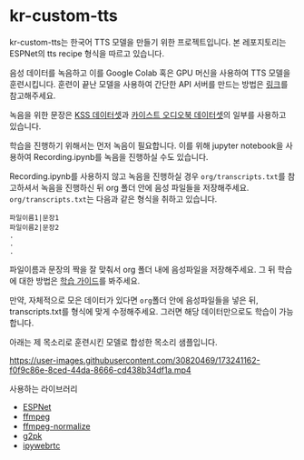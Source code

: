 # kr-custom-tts

kr-custom-tts는 한국어 TTS 모델을 만들기 위한 프로젝트입니다. 본 레포지토리는 ESPNet의 tts recipe 형식을 따르고 있습니다. 

음성 데이터를 녹음하고 이를 Google Colab 혹은 GPU 머신을 사용하여 TTS 모델을 훈련시킵니다. 훈련이 끝난 모델을 사용하여 간단한 API 서버를 만드는 방법은 [링크](https://github.com/seastar105/kr-custom-tts-server)를 참고해주세요.

녹음을 위한 문장은 [KSS 데이터셋](https://www.kaggle.com/datasets/bryanpark/korean-single-speaker-speech-dataset)과 [카이스트 오디오북 데이터셋](https://aihub.or.kr/opendata/kaist-audiobook)의 일부를 사용하고 있습니다.

학습을 진행하기 위해서는 먼저 녹음이 필요합니다. 이를 위해 jupyter notebook을 사용하여 Recording.ipynb를 녹음을 진행하실 수도 있습니다. 

Recording.ipynb를 사용하지 않고 녹음을 진행하실 경우 `org/transcripts.txt`를 참고하셔서 녹음을 진행하신 뒤 org 폴더 안에 음성 파일들을 저장해주세요. `org/transcripts.txt`는 다음과 같은 형식을 취하고 있습니다.


```
파일이름1|문장1
파일이름2|문장2
.
.
.
```

파일이름과 문장의 짝을 잘 맞춰서 org 폴더 내에 음성파일을 저장해주세요. 그 뒤 학습에 대한 방법은 [학습 가이드](https://github.com/seastar105/kr-custom-tts/blob/main/Train_Guide.md)를 봐주세요.

만약, 자체적으로 모은 데이터가 있다면 `org`폴더 안에 음성파일들을 넣은 뒤, transcripts.txt를 형식에 맞게 수정해주세요. 그러면 해당 데이터만으로도 학습이 가능합니다. 

아래는 제 목소리로 훈련시킨 모델로 합성한 목소리 샘플입니다.


https://user-images.githubusercontent.com/30820469/173241162-f0f9c86e-8ced-44da-8666-cd438b34df1a.mp4


사용하는 라이브러리
- [ESPNet](https://github.com/espnet/espnet)
- [ffmpeg](https://ffmpeg.org/)
- [ffmpeg-normalize](https://github.com/slhck/ffmpeg-normalize)
- [g2pk](https://github.com/Kyubyong/g2pK)
- [ipywebrtc](https://github.com/maartenbreddels/ipywebrtc)
